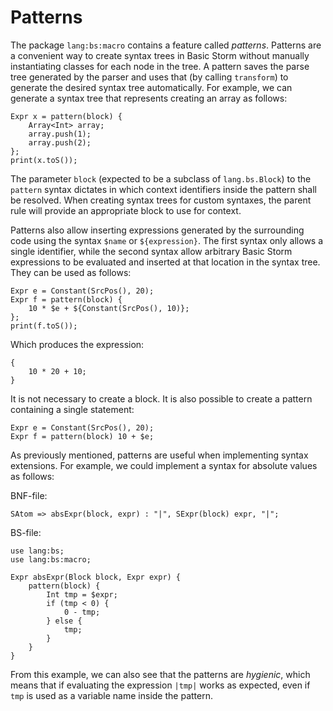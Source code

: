 Patterns
=========

The package `lang:bs:macro` contains a feature called *patterns*. Patterns are a convenient way to
create syntax trees in Basic Storm without manually instantiating classes for each node in the
tree. A pattern saves the parse tree generated by the parser and uses that (by calling `transform`)
to generate the desired syntax tree automatically. For example, we can generate a syntax tree that
represents creating an array as follows:

```
Expr x = pattern(block) {
	Array<Int> array;
	array.push(1);
	array.push(2);
};
print(x.toS());
```

The parameter `block` (expected to be a subclass of `lang.bs.Block`) to the `pattern` syntax
dictates in which context identifiers inside the pattern shall be resolved. When creating syntax
trees for custom syntaxes, the parent rule will provide an appropriate block to use for context.

Patterns also allow inserting expressions generated by the surrounding code using the syntax `$name`
or `${expression}`. The first syntax only allows a single identifier, while the second syntax allow
arbitrary Basic Storm expressions to be evaluated and inserted at that location in the syntax
tree. They can be used as follows:

```
Expr e = Constant(SrcPos(), 20);
Expr f = pattern(block) {
	10 * $e + ${Constant(SrcPos(), 10)};
};
print(f.toS());
```

Which produces the expression:

```
{
	10 * 20 + 10;
}
```

It is not necessary to create a block. It is also possible to create a pattern containing a single
statement:

```
Expr e = Constant(SrcPos(), 20);
Expr f = pattern(block) 10 + $e;
```

As previously mentioned, patterns are useful when implementing syntax extensions. For example, we
could implement a syntax for absolute values as follows:

BNF-file:
```
SAtom => absExpr(block, expr) : "|", SExpr(block) expr, "|";
```

BS-file:
```
use lang:bs;
use lang:bs:macro;

Expr absExpr(Block block, Expr expr) {
	pattern(block) {
		Int tmp = $expr;
		if (tmp < 0) {
			0 - tmp;
		} else {
			tmp;
		}
	}
}
```

From this example, we can also see that the patterns are *hygienic*, which means that if evaluating
the expression `|tmp|` works as expected, even if `tmp` is used as a variable name inside the
pattern.
